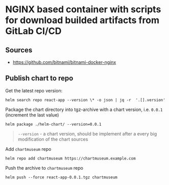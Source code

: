 # NGINX based container with scripts for download builded artifacts from GitLab CI/CD 

## Sources
  - https://github.com/bitnami/bitnami-docker-nginx

## Publish chart to repo

Get the latest repo version:
```
helm search repo react-app --version \* -o json | jq -r  '.[].version'
```

Package the chart directory into tgz-archive with a chart version, i.e. `0.0.1` (increment the last value)
```
helm package ./helm-chart/ --version=0.0.1
```
>  `--version` - a chart version, should be implement after a every big modification of the chart sources

Add `chartmuseum` repo
```
helm repo add chartmuseum https://chartmuseum.example.com
```

Push the archive to `chartmuseum` repo
```
helm push --force react-app-0.0.1.tgz chartmuseum
```